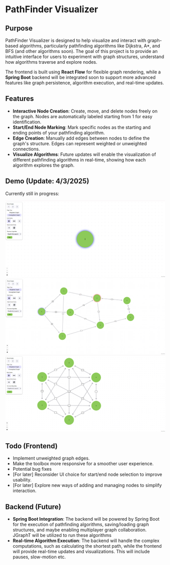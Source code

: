 # PathFinder Visualizer

## Purpose

PathFinder Visualizer is designed to help visualize and interact with graph-based algorithms, particularly pathfinding algorithms like Dijkstra, A*, and BFS (and other algorithms soon). The goal of this project is to provide an intuitive interface for users to experiment with graph structures, understand how algorithms traverse and explore nodes.

The frontend is built using **React Flow** for flexible graph rendering, while a **Spring Boot** backend will be integrated soon to support more advanced features like graph persistence, algorithm execution, and real-time updates.

## Features

- **Interactive Node Creation**: Create, move, and delete nodes freely on the graph. Nodes are automatically labeled starting from 1 for easy identification.
- **Start/End Node Marking**: Mark specific nodes as the starting and ending points of your pathfinding algorithm.
- **Edge Creation**: Manually add edges between nodes to define the graph's structure. Edges can represent weighted or unweighted connections.
- **Visualize Algorithms**: Future updates will enable the visualization of different pathfinding algorithms in real-time, showing how each algorithm explores the graph.

## Demo (Update: 4/3/2025)

Currently still in progress:

![Page upon landing](docs/landing.png)
![Larger graph](docs/large-graph.png)
![Cool graph](docs/cool.png)

## Todo (Frontend)

- Implement unweighted graph edges.
- Make the toolbox more responsive for a smoother user experience.
- Potential bug fixes
- [For later] Reconsider UI choice for start/end node selection to improve usability.
- [For later] Explore new ways of adding and managing nodes to simplify interaction.

## Backend (Future)

- **Spring Boot Integration**: The backend will be powered by Spring Boot for the execution of pathfinding algorithms, saving/loading graph structures, and maybe enabling multiplayer graph collaboration. JGraphT will be utilized to run these algorithms
- **Real-time Algorithm Execution**: The backend will handle the complex computations, such as calculating the shortest path, while the frontend will provide real-time updates and visualizations. This will include pauses, slow-motion etc.
